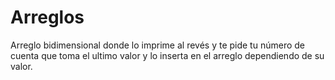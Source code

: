 # Arreglos
Arreglo bidimensional donde lo imprime al revés y te pide tu número de cuenta que toma el ultimo valor y lo inserta en el arreglo dependiendo de su valor.
